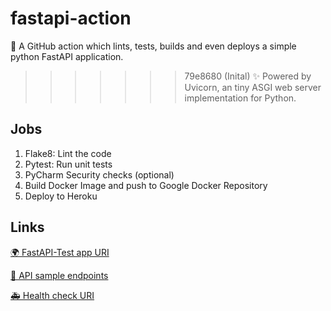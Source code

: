 # fastapi-action
🍅 A GitHub action which lints, tests, builds and even deploys a simple python FastAPI application.
>>>>>>> 79e8680 (Inital)
✨ Powered by Uvicorn, an tiny ASGI web server implementation for Python.

## Jobs

1. Flake8: Lint the code
2. Pytest: Run unit tests
3. PyCharm Security checks (optional)
4. Build Docker Image and push to Google Docker Repository
5. Deploy to Heroku

## Links

[🌍 FastAPI-Test app URI](https://fastapi-test-otomato.herokuapp.com/)

[🔌 API sample endpoints](https://fastapi-test-otomato.herokuapp.com/docs)

[🚑 Health check URI](https://fastapi-test-otomato.herokuapp.com/health)

